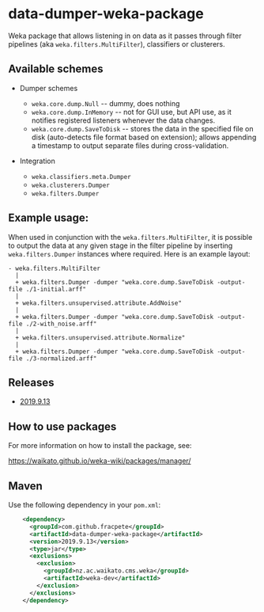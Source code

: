 # data-dumper-weka-package
Weka package that allows listening in on data as it passes through filter 
pipelines (aka `weka.filters.MultiFilter`), classifiers or clusterers.


## Available schemes

* Dumper schemes

  * `weka.core.dump.Null` -- dummy, does nothing
  * `weka.core.dump.InMemory` -- not for GUI use, but API use, as it notifies
    registered listeners whenever the data changes.
  * `weka.core.dump.SaveToDisk` -- stores the data in the specified file on disk 
    (auto-detects file format based on extension); allows appending a timestamp
    to output separate files during cross-validation.

* Integration

  * `weka.classifiers.meta.Dumper`
  * `weka.clusterers.Dumper`
  * `weka.filters.Dumper`


## Example usage:

When used in conjunction with the `weka.filters.MultiFilter`, it is possible to output
the data at any given stage in the filter pipeline by inserting `weka.filters.Dumper`
instances where required. Here is an example layout:

```
- weka.filters.MultiFilter
  |
  + weka.filters.Dumper -dumper "weka.core.dump.SaveToDisk -output-file ./1-initial.arff"
  |
  + weka.filters.unsupervised.attribute.AddNoise"
  |
  + weka.filters.Dumper -dumper "weka.core.dump.SaveToDisk -output-file ./2-with_noise.arff"
  |
  + weka.filters.unsupervised.attribute.Normalize"
  |
  + weka.filters.Dumper -dumper "weka.core.dump.SaveToDisk -output-file ./3-normalized.arff"
```

## Releases

* [2019.9.13](https://github.com/fracpete/data-dumper-weka-package/releases/download/v2019.9.13/data-dumper-2019.9.13.zip)


## How to use packages

For more information on how to install the package, see:

https://waikato.github.io/weka-wiki/packages/manager/


## Maven

Use the following dependency in your `pom.xml`:

```xml
    <dependency>
      <groupId>com.github.fracpete</groupId>
      <artifactId>data-dumper-weka-package</artifactId>
      <version>2019.9.13</version>
      <type>jar</type>
      <exclusions>
        <exclusion>
          <groupId>nz.ac.waikato.cms.weka</groupId>
          <artifactId>weka-dev</artifactId>
        </exclusion>
      </exclusions>
    </dependency>
```
